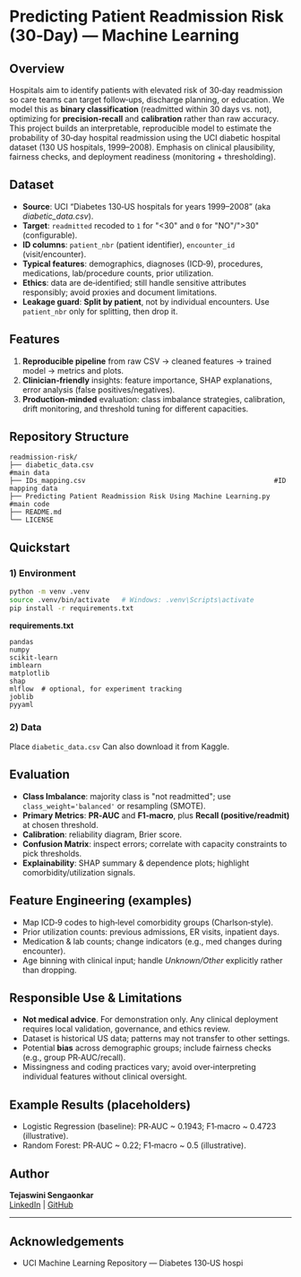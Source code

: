 # Predicting Patient Readmission Risk (30‑Day) — Machine Learning

## Overview
Hospitals aim to identify patients with elevated risk of 30‑day readmission so care teams can target follow‑ups, discharge planning, or education. We model this as **binary classification** (readmitted within 30 days vs. not), optimizing for **precision‑recall** and **calibration** rather than raw accuracy. This project builds an interpretable, reproducible model to estimate the probability of 30‑day hospital readmission using the UCI diabetic hospital dataset (130 US hospitals, 1999–2008). Emphasis on clinical plausibility, fairness checks, and deployment readiness (monitoring + thresholding).


##  Dataset

* **Source**: UCI “Diabetes 130‑US hospitals for years 1999–2008” (aka *diabetic\_data.csv*).
* **Target**: `readmitted` recoded to `1` for "<30" and `0` for "NO"/">30" (configurable).
* **ID columns**: `patient_nbr` (patient identifier), `encounter_id` (visit/encounter).
* **Typical features**: demographics, diagnoses (ICD‑9), procedures, medications, lab/procedure counts, prior utilization.
* **Ethics**: data are de‑identified; still handle sensitive attributes responsibly; avoid proxies and document limitations.
* **Leakage guard**: **Split by patient**, not by individual encounters. Use `patient_nbr` only for splitting, then drop it.


##  Features

1. **Reproducible pipeline** from raw CSV → cleaned features → trained model → metrics and plots.
2. **Clinician‑friendly** insights: feature importance, SHAP explanations, error analysis (false positives/negatives).
3. **Production‑minded** evaluation: class imbalance strategies, calibration, drift monitoring, and threshold tuning for different capacities.


##  Repository Structure

```
readmission-risk/
├── diabetic_data.csv                                             #main data 
├── IDs_mapping.csv                                               #ID mapping data
├── Predicting Patient Readmission Risk Using Machine Learning.py #main code
├── README.md
└── LICENSE
```

##  Quickstart

### 1) Environment

```bash
python -m venv .venv
source .venv/bin/activate   # Windows: .venv\Scripts\activate
pip install -r requirements.txt
```

**requirements.txt**

```
pandas
numpy
scikit-learn
imblearn
matplotlib
shap
mlflow  # optional, for experiment tracking
joblib
pyyaml
```

### 2) Data

Place `diabetic_data.csv`
Can also download it from Kaggle.


##  Evaluation 

* **Class Imbalance**: majority class is "not readmitted"; use `class_weight='balanced'` or resampling (SMOTE).
* **Primary Metrics**: **PR‑AUC** and **F1‑macro**, plus **Recall (positive/readmit)** at chosen threshold.
* **Calibration**: reliability diagram, Brier score.
* **Confusion Matrix**: inspect errors; correlate with capacity constraints to pick thresholds.
* **Explainability**: SHAP summary & dependence plots; highlight comorbidity/utilization signals.


##  Feature Engineering (examples)

* Map ICD‑9 codes to high‑level comorbidity groups (Charlson‑style).
* Prior utilization counts: previous admissions, ER visits, inpatient days.
* Medication & lab counts; change indicators (e.g., med changes during encounter).
* Age binning with clinical input; handle *Unknown/Other* explicitly rather than dropping.


##  Responsible Use & Limitations

* **Not medical advice**. For demonstration only. Any clinical deployment requires local validation, governance, and ethics review.
* Dataset is historical US data; patterns may not transfer to other settings.
* Potential **bias** across demographic groups; include fairness checks (e.g., group PR‑AUC/recall).
* Missingness and coding practices vary; avoid over‑interpreting individual features without clinical oversight.


##  Example Results (placeholders)

* Logistic Regression (baseline): PR‑AUC \~ 0.1943; F1‑macro \~ 0.4723 (illustrative).
* Random Forest: PR‑AUC \~ 0.22; F1‑macro \~ 0.5 (illustrative).

## Author
**Tejaswini Sengaonkar**  
[LinkedIn](https://www.linkedin.com/in/tejaswini-sengaonkar) | [GitHub](https://github.com/tsen057)




---

##  Acknowledgements

* UCI Machine Learning Repository — Diabetes 130‑US hospi

